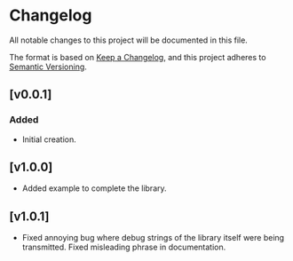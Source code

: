 # Changelog
All notable changes to this project will be documented in this file.

The format is based on [Keep a Changelog](https://keepachangelog.com/en/1.0.0/),
and this project adheres to [Semantic Versioning](https://semver.org/spec/v2.0.0.html).

## [v0.0.1]
### Added
- Initial creation.

## [v1.0.0]
- Added example to complete the library.

## [v1.0.1]
- Fixed annoying bug where debug strings of the library itself were being transmitted. Fixed misleading phrase in documentation.